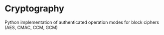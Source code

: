 # Cryptography
Python implementation of authenticated operation modes for block ciphers (AES, CMAC, CCM, GCM)

